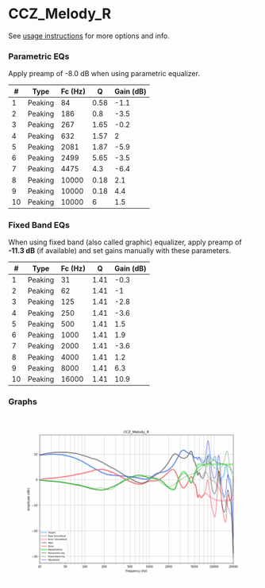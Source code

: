# CCZ_Melody_R
See [usage instructions](https://github.com/jaakkopasanen/AutoEq#usage) for more options and info.

### Parametric EQs
Apply preamp of -8.0 dB when using parametric equalizer.

|   # | Type    |   Fc (Hz) |    Q |   Gain (dB) |
|-----|---------|-----------|------|-------------|
|   1 | Peaking |        84 | 0.58 |        -1.1 |
|   2 | Peaking |       186 | 0.8  |        -3.5 |
|   3 | Peaking |       267 | 1.65 |        -0.2 |
|   4 | Peaking |       632 | 1.57 |         2   |
|   5 | Peaking |      2081 | 1.87 |        -5.9 |
|   6 | Peaking |      2499 | 5.65 |        -3.5 |
|   7 | Peaking |      4475 | 4.3  |        -6.4 |
|   8 | Peaking |     10000 | 0.18 |         2.1 |
|   9 | Peaking |     10000 | 0.18 |         4.4 |
|  10 | Peaking |     10000 | 6    |         1.5 |

### Fixed Band EQs
When using fixed band (also called graphic) equalizer, apply preamp of **-11.3 dB** (if available) and set gains manually with these parameters.

|   # | Type    |   Fc (Hz) |    Q |   Gain (dB) |
|-----|---------|-----------|------|-------------|
|   1 | Peaking |        31 | 1.41 |        -0.3 |
|   2 | Peaking |        62 | 1.41 |        -1   |
|   3 | Peaking |       125 | 1.41 |        -2.8 |
|   4 | Peaking |       250 | 1.41 |        -3.6 |
|   5 | Peaking |       500 | 1.41 |         1.5 |
|   6 | Peaking |      1000 | 1.41 |         1.9 |
|   7 | Peaking |      2000 | 1.41 |        -3.6 |
|   8 | Peaking |      4000 | 1.41 |         1.2 |
|   9 | Peaking |      8000 | 1.41 |         6.3 |
|  10 | Peaking |     16000 | 1.41 |        10.9 |

### Graphs
![](./CCZ_Melody_R.png)
